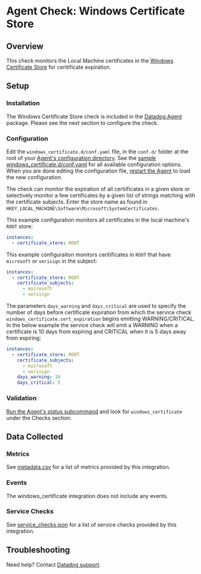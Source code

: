 # Agent Check: Windows Certificate Store

## Overview

This check monitors the Local Machine certificates in the [Windows Certificate Store][1] for ceritificate expiration.

## Setup

### Installation

The Windows Certificate Store check is included in the [Datadog Agent][2] package. Please see the next section to configure the check.

### Configuration

Edit the `windows_certificate.d/conf.yaml` file, in the `conf.d/` folder at the root of your [Agent's configuration directory][10]. See the [sample windows_certificate.d/conf.yaml][4] for all available configuration options. When you are done editing the configuration file, [restart the Agent][5] to load the new configuration.

The check can monitor the expiration of all certiificates in a given store or selectively monitor a few certificates by a given list of strings matching with the certificate subjects. Enter the store name as found in `HKEY_LOCAL_MACHINE\Software\Microsoft\SystemCertificates`.

This example configuration monitors all certificates in the local machine's `ROOT` store:

```yaml
instances:
  - certificate_store: ROOT
```
This example configuraiton monitors ceritificates in `ROOT` that have `microsoft` or `verisign` in the subject:
```yaml
instances:
  - certificate_store: ROOT
    certificate_subjects:
      - microsoft
      - verisign
```
The parameters `days_warning` and `days_critical` are used to specify the number of days before certificate expiration from which the service check `windows_certificate.cert_expiration` begins emitting WARNING/CRITICAL. In the below example the service check will emit a WARNING when a certificate is 10 days from expiring and CRITICAL when it is 5 days away from expiring:
```yaml
instances:
  - certificate_store: ROOT
    certificate_subjects:
      - microsoft
      - verisign
    days_warning: 10
    days_critical: 5
```

### Validation

[Run the Agent's status subcommand][6] and look for `windows_certificate` under the Checks section.

## Data Collected

### Metrics

See [metadata.csv][7] for a list of metrics provided by this integration.

### Events

The windows_certificate integration does not include any events.

### Service Checks

See [service_checks.json][8] for a list of service checks provided by this integration.

## Troubleshooting

Need help? Contact [Datadog support][9].


[1]: https://learn.microsoft.com/en-us/windows-hardware/drivers/install/certificate-stores
[2]: https://app.datadoghq.com/account/settings/agent/latest
[3]: https://docs.datadoghq.com/agent/kubernetes/integrations/
[4]: https://github.com/DataDog/datadog-agent/blob/main/cmd/agent/dist/conf.d/windows_certificate.d/conf.yaml.example
[5]: https://docs.datadoghq.com/agent/guide/agent-commands/#start-stop-and-restart-the-agent
[6]: https://docs.datadoghq.com/agent/guide/agent-commands/#agent-status-and-information
[7]: https://github.com/DataDog/integrations-core/blob/master/windows_certificate/metadata.csv
[8]: https://github.com/DataDog/integrations-core/blob/master/windows_certificate/assets/service_checks.json
[9]: https://docs.datadoghq.com/help/
[10]: https://docs.datadoghq.com/agent/guide/agent-configuration-files/#agent-configuration-directory
